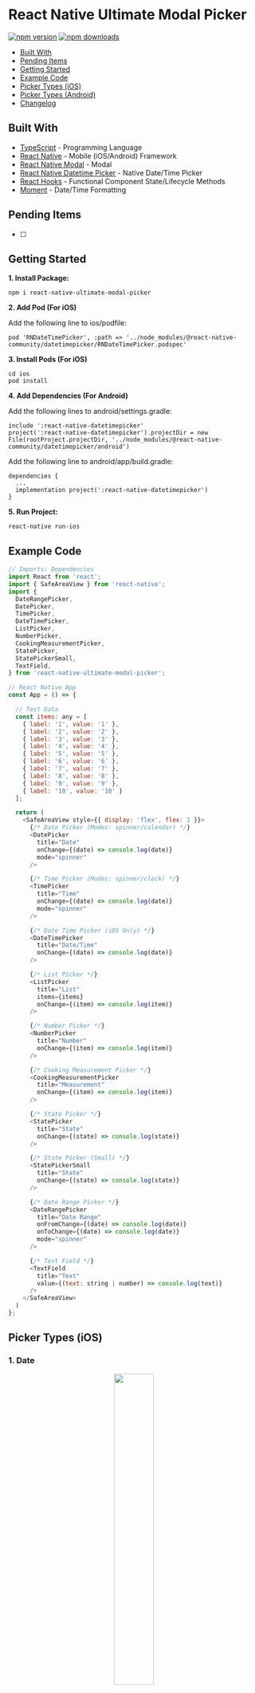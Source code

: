 # React Native Ultimate Modal Picker

[![npm version](https://badge.fury.io/js/react-native-ultimate-modal-picker.svg)](https://badge.fury.io/js/react-native-ultimate-modal-picker)
[![npm downloads](https://img.shields.io/npm/dm/react-native-ultimate-modal-picker.svg)](https://www.npmjs.com/package/react-native-ultimate-modal-picker)

*  [Built With](#built-with)
*  [Pending Items](#pending-items)
*  [Getting Started](#getting-started)
*  [Example Code](#example-code)
*  [Picker Types (iOS)](#picker-types-ios)
*  [Picker Types (Android)](#picker-types-android)
*  [Changelog](#changelog)

## Built With
* [TypeScript](https://github.com/microsoft/TypeScript) - Programming Language
* [React Native](https://facebook.github.io/react-native/) - Mobile (iOS/Android) Framework
* [React Native Modal](https://github.com/react-native-community/react-native-modal) - Modal
* [React Native Datetime Picker](https://github.com/react-native-community/react-native-datetimepicker) - Native Date/Time Picker
* [React Hooks](https://reactjs.org/docs/hooks-intro.html) - Functional Component State/Lifecycle Methods
* [Moment](https://github.com/moment/moment) - Date/Time Formatting

## Pending Items
- [ ] 

## Getting Started
**1. Install Package:**
```
npm i react-native-ultimate-modal-picker
```

**2. Add Pod (For iOS)**

Add the following line to ios/podfile:
```
pod 'RNDateTimePicker', :path => '../node_modules/@react-native-community/datetimepicker/RNDateTimePicker.podspec'
```

**3. Install Pods (For iOS)**
```
cd ios
pod install
```

**4. Add Dependencies (For Android)**

Add the following lines to android/settings.gradle:
```
include ':react-native-datetimepicker'
project(':react-native-datetimepicker').projectDir = new File(rootProject.projectDir, '../node_modules/@react-native-community/datetimepicker/android')
```

Add the following line to android/app/build.gradle:
```
dependencies {
  ...
  implementation project(':react-native-datetimepicker')
}
```

**5. Run Project:**
```
react-native run-ios
```


## Example Code
```javascript
// Imports: Dependencies
import React from 'react';
import { SafeAreaView } from 'react-native';
import {
  DateRangePicker,
  DatePicker,
  TimePicker,
  DateTimePicker,
  ListPicker,
  NumberPicker,
  CookingMeasurementPicker,
  StatePicker,
  StatePickerSmall,
  TextField,
} from 'react-native-ultimate-modal-picker';

// React Native App
const App = () => {

  // Test Data
  const items: any = [
    { label: '1', value: '1' },
    { label: '2', value: '2' },
    { label: '3', value: '3' },
    { label: '4', value: '4' },
    { label: '5', value: '5' },
    { label: '6', value: '6' },
    { label: '7', value: '7' },
    { label: '8', value: '8' },
    { label: '9', value: '9' },
    { label: '10', value: '10' }
  ];

  return (
    <SafeAreaView style={{ display: 'flex', flex: 1 }}>
      {/* Date Picker (Modes: spinner/calendar) */}
      <DatePicker
        title="Date"
        onChange={(date) => console.log(date)}
        mode="spinner"
      />

      {/* Time Picker (Modes: spinner/clock) */}
      <TimePicker
        title="Time"
        onChange={(date) => console.log(date)}
        mode="spinner"
      />

      {/* Date Time Picker (iOS Only) */}
      <DateTimePicker
        title="Date/Time"
        onChange={(date) => console.log(date)}
      />

      {/* List Picker */}
      <ListPicker
        title="List"
        items={items}
        onChange={(item) => console.log(item)}
      />

      {/* Number Picker */}
      <NumberPicker
        title="Number"
        onChange={(item) => console.log(item)}
      />

      {/* Cooking Measurement Picker */}
      <CookingMeasurementPicker
        title="Measurement"
        onChange={(item) => console.log(item)}
      />

      {/* State Picker */}
      <StatePicker
        title="State"
        onChange={(state) => console.log(state)}
      />

      {/* State Picker (Small) */}
      <StatePickerSmall
        title="State"
        onChange={(state) => console.log(state)}
      />

      {/* Date Range Picker */}
      <DateRangePicker
        title="Date Range"
        onFromChange={(date) => console.log(date)}
        onToChange={(date) => console.log(date)}
        mode="spinner"
      />

      {/* Text Field */}
      <TextField
        title="Text"
        value={(text: string | number) => console.log(text)}
      />
    </SafeAreaView>
  )
};
```

## Picker Types (iOS)
### 1. Date
<div align="center">
  <img src="/screenshots/ios/iosDate.gif" width="40%" height="40%" />
</div>

### 2. Time
<div align="center">
  <img src="/screenshots/ios/iosTime.gif" width="40%" height="40%" />
</div>

### 3. Date/Time (iOS Only)
<div align="center">
  <img src="/screenshots/ios/iosDateTime.gif" width="40%" height="40%" />
</div>

### 4. List
<div align="center">
  <img src="/screenshots/ios/iosList.gif" width="40%" height="40%" />
</div>


### 5. State (50 United States)
<div align="center">
  <img src="/screenshots/ios/iosState.gif" width="40%" height="40%" />
</div>

## Picker Types (Android)
### 1. Date (Mode: Spinner)
<div align="center">
  <img src="/screenshots/android/androidDateSpinner.gif" width="40%" height="40%" />
</div>

### 2. Date (Mode: Calendar)
<div align="center">
  <img src="/screenshots/android/androidDateCalendar.gif" width="40%" height="40%" />
</div>

### 3. Time (Mode: Spinner)
<div align="center">
  <img src="/screenshots/android/androidTimeSpinner.gif" width="40%" height="40%" />
</div>

### 4. Time (Mode: Clock)
<div align="center">
  <img src="/screenshots/android/androidTimeClock.gif" width="40%" height="40%" />
</div>

### 5. List
<div align="center">
  <img src="/screenshots/android/androidList.gif" width="40%" height="40%" />
</div>


### 6. State (50 United States)
<div align="center">
  <img src="/screenshots/android/androidState.gif" width="40%" height="40%" />
</div>

## Changelog

### [0.1.62] - 3/13/2020

***Added***

- Added `defaultValue` prop for `CookingMeasurementPicker` and `ListPicker`.

### [0.1.59] - 3/5/2020

***Changed***

- Fixed `selectItem` string/number type issue.

### [0.1.59] - 3/5/2020

***Added***

- Added NumberPicker.
- Added CookingMeasurementPicker.

***Changed***

- Increased `inputTitleContainer` width.

### [0.1.58] - 2/7/2020

***Changed***

- Increased `fieldTextContainer` marginBottom to 12px.

### [0.1.57] - 2/7/2020

***Changed***

- Fixed `@react-native-community/datetimepicker` ^2.1.1 vs 2.1.1 issue.

### [0.1.56] - 2/7/2020

***Changed***

- Updated `@react-native-community/datetimepicker` to 2.1.1.
- Changing backdrop opacity to 30%.
- Increased `TouchableOpacity` size for `DateRangePicker`.
- Increased `pickerHeaderContainer` height to 45px.
- Fixed README podspec issue.

***Removed***

- Removed React Native Vector Icons.

### [0.1.55] - 1/28/2020

***Changed***

- Fixed `onChange` issue.
- Done button is now disabled unless a new item or state is picked.

### [0.1.54] - 1/28/2020

***Added***

- Adding typings for `onChange`.
- Passing initial date to parent component (`useEffect`) for Date, Time, Datetime, and Date Range Pickers.

***Changed***

- Date Range's `toDate` is now defaulted to "Select."

### [0.1.53] - 1/27/2020

***Changed***

- Fixed Picker Done button issue. Done button is now disabled unless new date is picked.
- Increased Picker container size for iOS.

***Removed***

- Removed async/await due to that it was not the root cause of the issue.

### [0.1.47] - 1/26/2020

***Changed***

- Fixed `onChange` TypeScript typings.

### [0.1.46] - 1/26/2020

***Changed***

- Fixed React Hook state + `onValueChange` issue due to having the same name of "state."


### [0.1.45] - 1/26/2020

***Changed***

- Added keyboard dismiss to `toggleModal()`.

### [0.1.44] - 1/25/2020

***Added***

- Added keyboard dismiss to work better with form fields.

### [0.1.43] - 1/24/2020

***Changed***

- Fixed README Formatting.

### [0.1.42] - 1/24/2020

***Added***

- Added cancel button to iOS ListPicker.
- Added test data items for ListPicker on README.
- Added props to App.tsx for testing.
- Title props can be added to any Picker. Default titles are shown if no prop is added.

***Changed***

- Reformatted App.tsx for when testing.
- Fixed `onChange` TypeScript Typings.
- Updated README screenshot GIFs.

### [0.1.41] - 1/23/2020

***Changed***

- Updated README for NPM package.

### [0.1.40] - 1/23/2020

***Added***

- Added `podfile` installation instructions to README.
- Added cancel button for iOS modals.

***Changed***

- Fixed if/else toggle issue.
- Fixed undefined date issue.
- Fixed `onChange` issue.
- Changed if statements for Platform to else/if so only one would ever run.